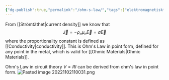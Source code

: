 ```yaml
---
{"dg-publish":true,"permalink":"/ohm-s-law/","tags":["elektromagnetiskfältteori"]}
---
```


From [[Strömtäthet\|current density]] we know that 
$$
\vec{J}=-\rho_e\mu_e\vec{E}=\sigma\vec{E}
$$
where the proportionality constant is defined as [[Conductivity\|conductivity]]. This is Ohm's Law in point form, defined for any point in the metal, which is valid for [[Ohmic Materials\|Ohmic Materials]]. 

Ohm's Law in circuit theory $V=RI$ can be derived from ohm's law in point form.
![Pasted image 20221102110031.png](/img/user/images/Pasted%20image%2020221102110031.png)
